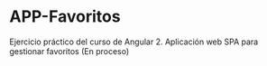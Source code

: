 # APP-Favoritos
Ejercicio práctico del curso de Angular 2. Aplicación web SPA para gestionar favoritos (En proceso)
